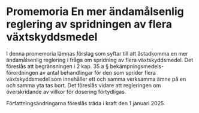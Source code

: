 # Promemoria En mer ändamålsenlig reglering av spridningen av flera växtskyddsmedel

I denna promemoria lämnas förslag som syftar till att åstadkomma en mer ändamålsenlig reglering i fråga om spridning av flera växtskyddsmedel. Det föreslås att begränsningen i 2 kap. 35 a § bekämpningsmedels-förordningen av antal behandlingar för den som sprider flera växtskyddsmedel som innehåller ett och samma verksamma ämne på en och samma yta tas bort. Det föreslås vidare att regleringen om överskridande av villkor för dosering förtydligas.

Författningsändringarna föreslås träda i kraft den 1 januari 2025.

